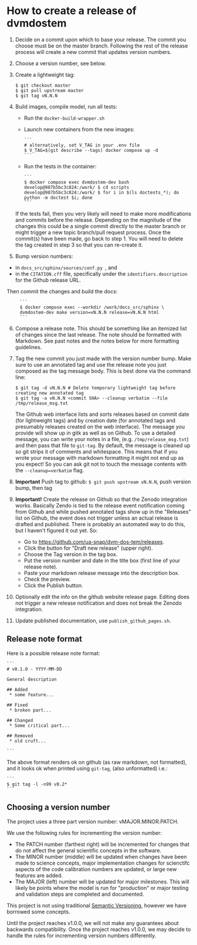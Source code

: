 # How to create a release of dvmdostem

1. Decide on a commit upon which to base your release. The commit you choose
   must be on the master branch. Following the rest of the release process will
   create a new commit that updates version numbers.

2. Choose a version number, see below.

3. Create a lightweight tag:

    ```
    $ git checkout master
    $ git pull upstream master
    $ git tag vN.N.N
    ```

4. Build images, compile model, run all tests:

   * Run the `docker-build-wrapper.sh`
   * Launch new containers from the new images:

         ```
         # alternatively, set V_TAG in your .env file
         $ V_TAG=$(git describe --tags) docker compose up -d
         ```

   * Run the tests in the container:

         ```
         $ docker compose exec dvmdostem-dev bash
         develop@987b5bc3c824:/work/ $ cd scripts
         develop@987b5bc3c824:/work/ $ for i in $(ls doctests_*); do python -m doctest $i; done
         ```

   If the tests fail, then you very likely will need to make more modifications
   and commits before the release. Depending on the magnitude of the changes
   this could be a single commit directly to the master branch or might trigger
   a new topic branch/pull request process. Once the commit(s) have been made,
   go back to step 1. You will need to delete the tag created in step 3 so that
   you can re-create it.

5. Bump version numbers:
  -  in `docs_src/sphinx/sources/conf.py `, and
  -  in the `CITATION.cff` file, specifically under the
     `identifiers.description` for the Github release URL.

  Then commit the changes and build the docs:

         ```
         $ docker compose exec --workdir /work/docs_src/sphinx \
         dvmdostem-dev make version=vN.N.N release=vN.N.N html
         ```

6. Compose a release note. This should be something like an itemized list of
   changes since the last release. The note should be formatted with Markdown.
   See past notes and the notes below for more formatting guidelines.

7. Tag the new commit you just made with the version number bump. Make sure to
   use an annotated tag and use the release note you just composed as the tag
   message body. This is best done via the command line: 

    ```
    $ git tag -d vN.N.N # Delete temporary lightweight tag before creating new annotated tag
    $ git tag -a vN.N.N <commit SHA> --cleanup verbatim --file /tmp/release_msg.txt
    ```

   The Github web interface lists and sorts releases based on commit date (for
   lightweight tags) and by creation date (for annotated tags and presumably
   releases created on the web interface). The message you provide will show up
   in gitk as well as on Github. To use a detailed message, you can write your
   notes in a file, (e.g. `/tmp/release_msg.txt`) and then pass that file to
   `git-tag`. By default, the message is cleaned up so git strips it of comments
   and whitespace. This means that if you wrote your message with markdown
   formatting it might not end up as you expect! So you can ask git not to touch
   the message contents with the `--cleanup=verbatim` flag.

8. **Important** Push tag to github: `$ git push upstream vN.N.N`, push version bump, then tag

9. **Important!** Create the release on Github so that the Zenodo integration
works. Basically Zendo is tied to the release event notification coming from
Github and while pushed annotated tags show up in the "Releases" list on Github,
the event does not trigger unless an actual release is drafted and published.
There is probably an automated way to do this, but I haven't figured it out yet.
So:
   * Go to https://github.com/ua-snap/dvm-dos-tem/releases.
   * Click the button for "Draft new release" (upper right).
   * Choose the Tag version in the tag box.
   * Put the version number and date in the title box (first line of your
     release note).
   * Paste your markdown release message into the description box.
   * Check the preview.
   * Click the Publish button.

10. Optionally edit the info on the github website release page. Editing 
does not trigger a new release notification and does not break the Zenodo
integration.

11. Update published documentation, use `publish_github_pages.sh`.

## Release note format

Here is a possible release note format:

    ```
    # v0.1.0 - YYYY-MM-DD
    
    General description

    ## Added
     * some feature...

    ## Fixed
     * broken part...

    ## Changed
     * Some critical part...

    ## Removed
     * old cruft...
    
    ```
The above format renders ok on github (as raw markdown, not formatted),
and it looks ok when printed using `git-tag`, (also unformatted) i.e.:

    ```
    $ git tag -l -n99 v0.2*
    ```


## Choosing a version number

The project uses a three part version number: vMAJOR.MINOR.PATCH.

We use the following rules for incrementing the version number:
 * The PATCH number (farthest right) will be incremented for changes 
   that do not affect the general scientific concepts in the 
   software.
 * The MINOR number (middle) will be updated when changes have been made 
   to science concepts, major implementation changes for scienctifc aspects 
   of the code calibration numbers are updated, or large new features are added.
 * The MAJOR (left) number will be updated for major milestones. This will likely 
   be points where the model is run for "production" or major testing and
   validation steps are completed and documented.

This project is not using traditional [Semantic Versioning](https://semver.org/spec/v2.0.0.html),
however we have borrowed some concepts.

Until the project reaches v1.0.0, we will not make any guarantees about backwards
compatibility. Once the project reaches v1.0.0, we may decide to handle the rules
for incrementing version numbers differently.


